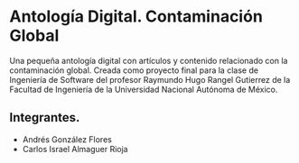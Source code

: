 # Antología Digital. Contaminación Global

Una pequeña antología digital con artículos y contenido relacionado con la contaminación global. Creada como proyecto final para la clase de Ingeniería de Software del profesor Raymundo Hugo Rangel Gutierrez de la Facultad de Ingeniería de la Universidad Nacional Autónoma de México.

## Integrantes.

- Andrés González Flores
- Carlos Israel Almaguer Rioja
